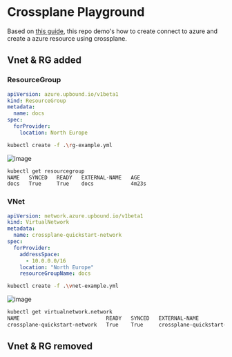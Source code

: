 # Crossplane Playground

Based on [this guide](https://docs.crossplane.io/latest/getting-started/provider-azure/), this repo demo's how to create connect to azure and create a azure resource using crossplane.

## Vnet & RG added

### ResourceGroup

```yaml
apiVersion: azure.upbound.io/v1beta1
kind: ResourceGroup
metadata:
  name: docs
spec:
  forProvider:
    location: North Europe
```

```bash
kubectl create -f .\rg-example.yml
```


![image](https://github.com/jeesondk/crossplane-demo/assets/39995834/45f16efa-bb6f-40a9-9caa-3bf8573b85ee)

```bash
kubectl get resourcegroup
NAME   SYNCED   READY   EXTERNAL-NAME   AGE
docs   True     True    docs            4m23s
```


### VNet

```yaml
apiVersion: network.azure.upbound.io/v1beta1
kind: VirtualNetwork
metadata:
  name: crossplane-quickstart-network
spec:
  forProvider:
    addressSpace:
      - 10.0.0.0/16
    location: "North Europe"
    resourceGroupName: docs
```

```bash
kubectl create -f .\vnet-example.yml
```

![image](https://github.com/jeesondk/crossplane-demo/assets/39995834/50561773-e593-4689-9f4b-489c3a8bb026)

```bash
kubectl get virtualnetwork.network
NAME                            READY   SYNCED   EXTERNAL-NAME                   AGE
crossplane-quickstart-network   True    True     crossplane-quickstart-network   2m45s
```


## Vnet & RG removed

